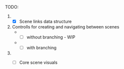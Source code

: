 TODO:
1. - [x] Scene links data structure
2. Controlls for creating and navigating between scenes
    - - [ ] without branching - WIP
    - - [ ] with branching
3. - [ ] Core scene visuals

